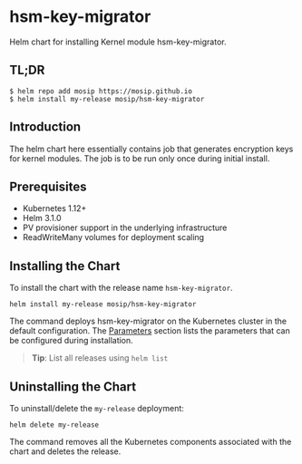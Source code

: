 # hsm-key-migrator

Helm chart for installing Kernel module hsm-key-migrator.

## TL;DR

```console
$ helm repo add mosip https://mosip.github.io
$ helm install my-release mosip/hsm-key-migrator
```

## Introduction

The helm chart here essentially contains job that generates encryption keys for kernel modules.  The job is to be run only once during initial install.

## Prerequisites

- Kubernetes 1.12+
- Helm 3.1.0
- PV provisioner support in the underlying infrastructure
- ReadWriteMany volumes for deployment scaling

## Installing the Chart

To install the chart with the release name `hsm-key-migrator`.

```console
helm install my-release mosip/hsm-key-migrator
```

The command deploys hsm-key-migrator on the Kubernetes cluster in the default configuration. The [Parameters](#parameters) section lists the parameters that can be configured during installation.

> **Tip**: List all releases using `helm list`

## Uninstalling the Chart

To uninstall/delete the `my-release` deployment:

```console
helm delete my-release
```
The command removes all the Kubernetes components associated with the chart and deletes the release.


